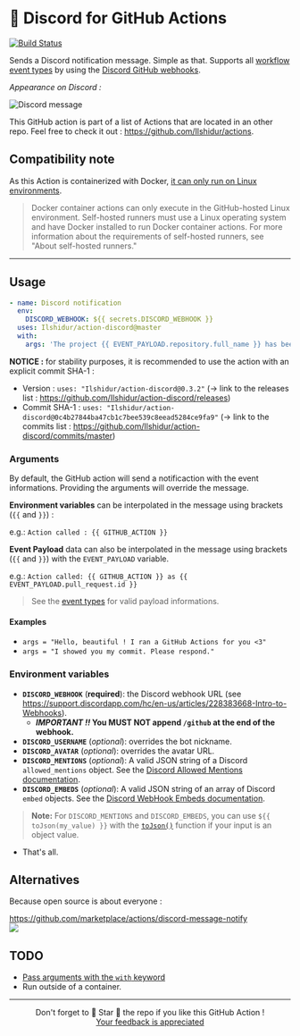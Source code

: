 # 🚀 Discord for GitHub Actions

[![Build Status][build-badge]][build-url]

Sends a Discord notification message. Simple as that.
Supports all [workflow event types](https://developer.github.com/webhooks/#events) by using the [Discord GitHub webhooks](https://discordapp.com/developers/docs/resources/webhook#execute-githubcompatible-webhook).

*Appearance on Discord :*

![Discord message](preview.png "Discord message")

This GitHub action is part of a list of Actions that are located in an other repo. Feel free to check it out : https://github.com/Ilshidur/actions.

## Compatibility note

As this Action is containerized with Docker, [it can only run on Linux environments](https://help.github.com/en/actions/building-actions/about-actions#types-of-actions).

> Docker container actions can only execute in the GitHub-hosted Linux environment.
> Self-hosted runners must use a Linux operating system and have Docker installed to run Docker container actions. For more information about the requirements of self-hosted runners, see "About self-hosted runners."

<hr/>

## Usage

```yaml
- name: Discord notification
  env:
    DISCORD_WEBHOOK: ${{ secrets.DISCORD_WEBHOOK }}
  uses: Ilshidur/action-discord@master
  with:
    args: 'The project {{ EVENT_PAYLOAD.repository.full_name }} has been deployed.'
```

**NOTICE :** for stability purposes, it is recommended to use the action with an explicit commit SHA-1 :

* Version : `uses: "Ilshidur/action-discord@0.3.2"` (&rarr; link to the releases list : https://github.com/Ilshidur/action-discord/releases)
* Commit SHA-1 : `uses: "Ilshidur/action-discord@0c4b27844ba47cb1c7bee539c8eead5284ce9fa9"` (&rarr; link to the commits list : https://github.com/Ilshidur/action-discord/commits/master)

### Arguments

By default, the GitHub action will send a notificaction with the event informations. Providing the arguments will override the message.

**Environment variables** can be interpolated in the message using brackets (`{{` and `}}`) :

e.g.: `Action called : {{ GITHUB_ACTION }}`

**Event Payload** data can also be interpolated in the message using brackets (`{{` and `}}`) with the `EVENT_PAYLOAD` variable.

e.g.: `Action called: {{ GITHUB_ACTION }} as {{ EVENT_PAYLOAD.pull_request.id }}`

> See the [event types](https://developer.github.com/v3/activity/events/types) for valid payload informations.

#### Examples

* `args = "Hello, beautiful ! I ran a GitHub Actions for you <3"`
* `args = "I showed you my commit. Please respond."`

### Environment variables

* **`DISCORD_WEBHOOK`** (**required**): the Discord webhook URL (see https://support.discordapp.com/hc/en-us/articles/228383668-Intro-to-Webhooks).
  * ***IMPORTANT !!* You MUST NOT append `/github` at the end of the webhook.**
* **`DISCORD_USERNAME`** (*optional*): overrides the bot nickname.
* **`DISCORD_AVATAR`** (*optional*): overrides the avatar URL.
* **`DISCORD_MENTIONS`** (*optional*): A valid JSON string of a Discord `allowed_mentions` object. See the [Discord Allowed Mentions documentation](https://birdie0.github.io/discord-webhooks-guide/structure/allowed_mentions.html).
* **`DISCORD_EMBEDS`** (*optional*): A valid JSON string of an array of Discord `embed` objects. See the [Discord WebHook Embeds documentation](https://birdie0.github.io/discord-webhooks-guide/structure/embeds.html).

> **Note:** For `DISCORD_MENTIONS` and `DISCORD_EMBEDS`, you can use `${{ toJson(my_value) }}` with the [`toJson()`](https://docs.github.com/en/actions/reference/context-and-expression-syntax-for-github-actions#tojson) function if your input is an object value.
* That's all.

## Alternatives

Because open source is about everyone :

https://github.com/marketplace/actions/discord-message-notify <br/>
![](https://img.shields.io/github/stars/appleboy/discord-action.svg?label=Stars&style=social)

## TODO

* [Pass arguments with the `with` keyword](https://help.github.com/en/actions/automating-your-workflow-with-github-actions/workflow-syntax-for-github-actions#jobsjob_idstepswith)
* Run outside of a container.

<hr/>

<p align="center">
  Don't forget to 🌟 Star 🌟 the repo if you like this GitHub Action !<br/>
  <a href="https://github.com/Ilshidur/action-discord/issues/new">Your feedback is appreciated</a>
</p>

[build-badge]: https://img.shields.io/endpoint.svg?url=https%3A%2F%2Factions-badge.atrox.dev%2FIlshidur%2Faction-discord%2Fbadge&style=flat
[build-url]: https://actions-badge.atrox.dev/Ilshidur/action-discord/goto
